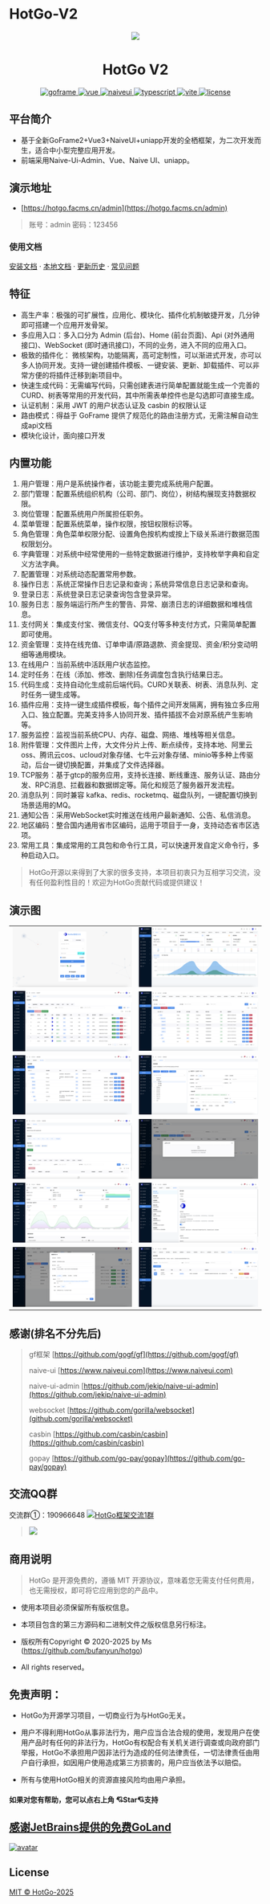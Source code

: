 # HotGo-V2
<div align="center">
	<img width="140px" src="https://gmycos.facms.cn/hotgo/logo.sig.png">
    <p>
        <h1>HotGo V2</h1>
    </p>
    <p align="center">
        <a href="https://goframe.org/pages/viewpage.action?pageId=1114119" target="_blank">
	        <img src="https://img.shields.io/badge/goframe-2.9.0-green" alt="goframe">
	    </a>
	    <a href="https://v3.vuejs.org/" target="_blank">
	        <img src="https://img.shields.io/badge/vue.js-vue3.4-green" alt="vue">
	    </a>
	    <a href="https://www.naiveui.com" target="_blank">
	        <img src="https://img.shields.io/badge/naiveui-%3E2.42.0-blue" alt="naiveui">
	    </a>
		<a href="https://www.tslang.cn/" target="_blank">
	        <img src="https://img.shields.io/badge/typescript-%3E4.0.0-blue" alt="typescript">
	    </a>
		<a href="https://vitejs.dev/" target="_blank">
		    <img src="https://img.shields.io/badge/vite-%3E5.4.2-yellow" alt="vite">
		</a>
		<a href="https://github.com/bufanyun/hotgo/blob/v2.0/LICENSE" target="_blank">
		    <img src="https://img.shields.io/badge/license-MIT-success" alt="license">
		</a>
	</p>
</div>


## 平台简介
* 基于全新GoFrame2+Vue3+NaiveUI+uniapp开发的全栖框架，为二次开发而生，适合中小型完整应用开发。
* 前端采用Naive-Ui-Admin、Vue、Naive UI、uniapp。

## 演示地址
-  [https://hotgo.facms.cn/admin](https://hotgo.facms.cn/admin)
>  账号：admin  密码：123456

### 使用文档

[安装文档](docs/guide-zh-CN/start-installation.md) · [本地文档](docs/guide-zh-CN/README.md) · [更新历史](docs/guide-zh-CN/start-update-log.md) · [常见问题](docs/guide-zh-CN/start-issue.md)


## 特征
* 高生产率：极强的可扩展性，应用化、模块化、插件化机制敏捷开发，几分钟即可搭建一个应用开发骨架。
* 多应用入口：多入口分为 Admin (后台)、Home (前台页面)、Api (对外通用接口)、WebSocket (即时通讯接口)，不同的业务，进入不同的应用入口。
* 极致的插件化： 微核架构，功能隔离，高可定制性，可以渐进式开发，亦可以多人协同开发。支持一键创建插件模板、一键安装、更新、卸载插件、可以非常方便的将插件迁移到新项目中。
* 快速生成代码：无需编写代码，只需创建表进行简单配置就能生成一个完善的 CURD、树表等常用的开发代码，其中所需表单控件也是勾选即可直接生成。
* 认证机制：采用 JWT 的用户状态认证及 casbin 的权限认证
* 路由模式：得益于 GoFrame 提供了规范化的路由注册方式，无需注解自动生成api文档
* 模块化设计，面向接口开发


## 内置功能
1. 用户管理：用户是系统操作者，该功能主要完成系统用户配置。
2. 部门管理：配置系统组织机构（公司、部门、岗位），树结构展现支持数据权限。
3. 岗位管理：配置系统用户所属担任职务。
4. 菜单管理：配置系统菜单，操作权限，按钮权限标识等。
5. 角色管理：角色菜单权限分配、设置角色按机构或按上下级关系进行数据范围权限划分。
6. 字典管理：对系统中经常使用的一些特定数据进行维护，支持枚举字典和自定义方法字典。
7. 配置管理：对系统动态配置常用参数。
8. 操作日志：系统正常操作日志记录和查询；系统异常信息日志记录和查询。
9. 登录日志：系统登录日志记录查询包含登录异常。
10. 服务日志：服务端运行所产生的警告、异常、崩溃日志的详细数据和堆栈信息。
11. 支付网关：集成支付宝、微信支付、QQ支付等多种支付方式，只需简单配置即可使用。
12. 资金管理：支持在线充值、订单申请/原路退款、资金提现、资金/积分变动明细等通用模块。
13. 在线用户：当前系统中活跃用户状态监控。
14. 定时任务：在线（添加、修改、删除)任务调度包含执行结果日志。
15. 代码生成：支持自动化生成前后端代码。CURD关联表、树表、消息队列、定时任务一键生成等。
16. 插件应用：支持一键生成插件模板，每个插件之间开发隔离，拥有独立多应用入口、独立配置。完美支持多人协同开发、插件插拔不会对原系统产生影响等。
17. 服务监控：监视当前系统CPU、内存、磁盘、网络、堆栈等相关信息。
18. 附件管理：文件图片上传，大文件分片上传、断点续传，支持本地、阿里云oss、腾讯云cos、ucloud对象存储、七牛云对象存储、minio等多种上传驱动，后台一键切换配置，并集成了文件选择器。
19. TCP服务：基于gtcp的服务应用，支持长连接、断线重连、服务认证、路由分发、RPC消息、拦截器和数据绑定等。简化和规范了服务器开发流程。
20. 消息队列：同时兼容 kafka、redis、rocketmq、磁盘队列，一键配置切换到场景适用的MQ。
21. 通知公告：采用WebSocket实时推送在线用户最新通知、公告、私信消息。
22. 地区编码：整合国内通用省市区编码，运用于项目于一身，支持动态省市区选项。
23. 常用工具：集成常用的工具包和命令行工具，可以快速开发自定义命令行，多种启动入口。


> HotGo开源以来得到了大家的很多支持，本项目初衷只为互相学习交流，没有任何盈利性目的！欢迎为HotGo贡献代码或提供建议！


## 演示图

<table>
    <tr>
        <td><img src="./docs/guide-zh-CN/images/demo/1.png"/></td>
        <td><img src="./docs/guide-zh-CN/images/demo/2.png"/></td>
    </tr>
    <tr>
        <td><img src="./docs/guide-zh-CN/images/demo/3.png"/></td>
        <td><img src="./docs/guide-zh-CN/images/demo/4.png"/></td>
    </tr>
    <tr>
        <td><img src="./docs/guide-zh-CN/images/demo/5.png"/></td>
        <td><img src="./docs/guide-zh-CN/images/demo/6.png"/></td>
    </tr>
    <tr>
        <td><img src="./docs/guide-zh-CN/images/demo/7.png"/></td>
        <td><img src="./docs/guide-zh-CN/images/demo/8.png"/></td>
    </tr>
    <tr>
        <td><img src="./docs/guide-zh-CN/images/demo/9.png"/></td>
        <td><img src="./docs/guide-zh-CN/images/demo/10.png"/></td>
    </tr>
    <tr>
        <td><img src="./docs/guide-zh-CN/images/demo/11.png"/></td>
        <td><img src="./docs/guide-zh-CN/images/demo/12.png"/></td>
    </tr>
</table>


## 感谢(排名不分先后)
> gf框架 [https://github.com/gogf/gf](https://github.com/gogf/gf)
>
> naive-ui [https://www.naiveui.com](https://www.naiveui.com)
>
> naive-ui-admin [https://github.com/jekip/naive-ui-admin](https://github.com/jekip/naive-ui-admin)
>
> websocket [https://github.com/gorilla/websocket](github.com/gorilla/websocket)
> 
> casbin [https://github.com/casbin/casbin](https://github.com/casbin/casbin)
>
> gopay [https://github.com/go-pay/gopay](https://github.com/go-pay/gopay)


## 交流QQ群
交流群①：190966648  <a target="_blank" href="https://qm.qq.com/cgi-bin/qm/qr?k=mJafkvme3VNyiQlCFIFNRtY8Xlr7pj9U&jump_from=webapi&authKey=jL10vIESr+vO8wpxwyd6DlChzkrbHpzN9uhAsIHgAinL/Vvd+nvuRyilf2UqUlCy"><img border="0" src="https://gmycos.facms.cn/hotgo/group.png" alt="HotGo框架交流1群" title="HotGo框架交流1群"></a>
> <img src="https://gmycos.facms.cn/hotgo/hotgo1qun.png" width="400px"/>


## 商用说明

> HotGo 是开源免费的，遵循 MIT 开源协议，意味着您无需支付任何费用，也无需授权，即可将它应用到您的产品中。

* 使用本项目必须保留所有版权信息。

* 本项目包含的第三方源码和二进制文件之版权信息另行标注。

* 版权所有Copyright © 2020-2025 by Ms (https://github.com/bufanyun/hotgo)

* All rights reserved。


## 免责声明：
* HotGo为开源学习项目，一切商业行为与HotGo无关。

* 用户不得利用HotGo从事非法行为，用户应当合法合规的使用，发现用户在使用产品时有任何的非法行为，HotGo有权配合有关机关进行调查或向政府部门举报，HotGo不承担用户因非法行为造成的任何法律责任，一切法律责任由用户自行承担，如因用户使用造成第三方损害的，用户应当依法予以赔偿。

* 所有与使用HotGo相关的资源直接风险均由用户承担。


#### 如果对您有帮助，您可以点右上角 💘Star💘支持



## [感谢JetBrains提供的免费GoLand](https://jb.gg/OpenSource)
[![avatar](https://resources.jetbrains.com/storage/products/company/brand/logos/jb_beam.svg)](https://jb.gg/OpenSource)


## License
[MIT © HotGo-2025](./LICENSE)
  


  

